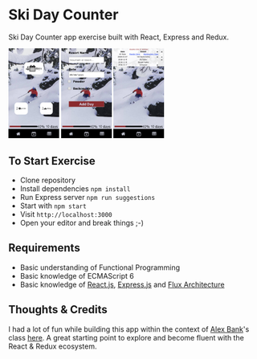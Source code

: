 # Ski Day Counter
Ski Day Counter app exercise built with React, Express and Redux.

<img src="./screenshot1.png" width="20%" style="display:inline-block;"/>
<img src="./screenshot2.png" width="20%" style="display:inline-block;"/>
<img src="./screenshot3.png" width="20%" style="display:inline-block;"/>

## To Start Exercise
- Clone repository
- Install dependencies `npm install`
- Run Express server `npm run suggestions`
- Start with `npm start`
- Visit `http://localhost:3000`
- Open your editor and break things ;-)

## Requirements
- Basic understanding of Functional Programming
- Basic knowledge of ECMAScript 6
- Basic knowledge of [React.js](https://reactjs.org/), [Express.js](https://expressjs.com/) and [Flux Architecture](https://facebook.github.io/flux/)

## Thoughts & Credits
I had a lot of fun while building this app within the context of [Alex Bank](https://www.linkedin.com/learning/instructors/alex-banks)'s class [here](https://www.linkedin.com/learning-login/share?forceAccount=false&redirect=https%3A%2F%2Fwww.linkedin.com%2Flearning%2Flearning-redux%3Ftrk%3Dshare_ent_url). 
A great starting point to explore and become fluent with the React & Redux ecosystem.